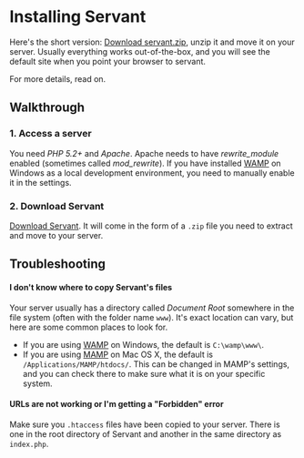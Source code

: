 
# Installing Servant

Here's the short version: [Download servant.zip](https://bitbucket.org/Eiskis/servant/get/default.zip), unzip it and move it on your server. Usually everything works out-of-the-box, and you will see the default site when you point your browser to servant.

For more details, read on.



## Walkthrough

### 1. Access a server

You need *PHP 5.2+* and *Apache*. Apache needs to have *rewrite_module* enabled (sometimes called *mod_rewrite*). If you have installed [WAMP](http://www.wampserver.com/en/) on Windows as a local development environment, you need to manually enable it in the settings.



### 2. Download Servant

[Download Servant](https://bitbucket.org/Eiskis/servant/get/default.zip). It will come in the form of a `.zip` file you need to extract and move to your server.


## Troubleshooting

#### I don't know where to copy Servant's files

Your server usually has a directory called *Document Root* somewhere in the file system (often with the folder name `www`). It's exact location can vary, but here are some common places to look for.

- If you are using [WAMP](http://www.wampserver.com/en/) on Windows, the default is `C:\wamp\www\`.
- If you are using [MAMP](http://www.mamp.info/en/index.html) on Mac OS X, the default is `/Applications/MAMP/htdocs/`. This can be changed in MAMP's settings, and you can check there to make sure what it is on your specific system.



#### URLs are not working or I'm getting a "Forbidden" error

Make sure you `.htaccess` files have been copied to your server. There is one in the root directory of Servant and another in the same directory as `index.php`.
